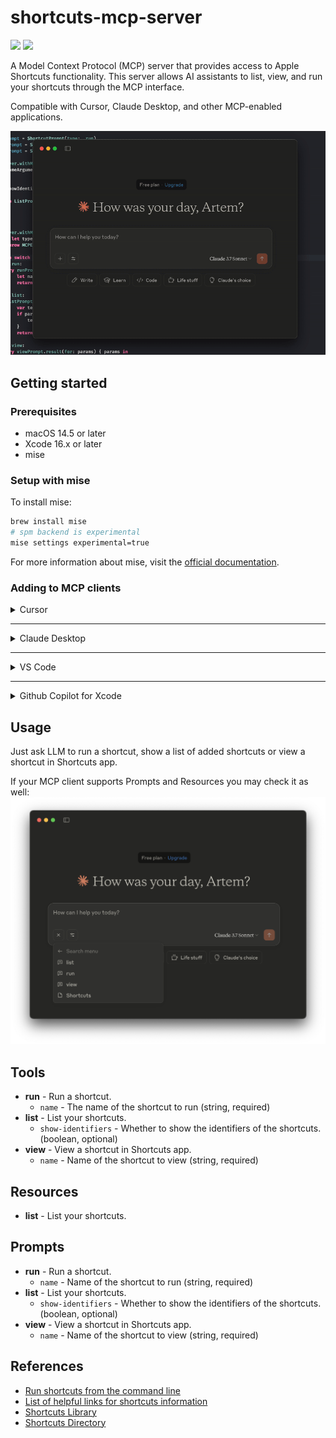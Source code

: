 # shortcuts-mcp-server

[![](https://img.shields.io/endpoint?url=https%3A%2F%2Fswiftpackageindex.com%2Fapi%2Fpackages%2Fartemnovichkov%2Fshortcuts-mcp-server%2Fbadge%3Ftype%3Dswift-versions)](https://swiftpackageindex.com/artemnovichkov/shortcuts-mcp-server)
[![](https://img.shields.io/endpoint?url=https%3A%2F%2Fswiftpackageindex.com%2Fapi%2Fpackages%2Fartemnovichkov%2Fshortcuts-mcp-server%2Fbadge%3Ftype%3Dplatforms)](https://swiftpackageindex.com/artemnovichkov/shortcuts-mcp-server)

A Model Context Protocol (MCP) server that provides access to Apple Shortcuts functionality. This server allows AI assistants to list, view, and run your shortcuts through the MCP interface.

Compatible with Cursor, Claude Desktop, and other MCP-enabled applications.

![Shortcuts MCP Server Preview](.github/preview.gif)

## Getting started

### Prerequisites

- macOS 14.5 or later
- Xcode 16.x or later
- mise

### Setup with mise

To install mise:
```bash
brew install mise
# spm backend is experimental
mise settings experimental=true
```

For more information about mise, visit the [official documentation](https://mise.jdx.dev/).

### Adding to MCP clients

<details>
<summary>Cursor</summary>

For project cofiguration, update `.cursor/mcp.json` file in your project directory. To use across all projects, create a `~/.cursor/mcp.json` file in your home directory.

```json
{
  "servers": {
    "shortcuts-mcp-server": {
      "command": "mise",
      "args": [
        "x",
        "spm:artemnovichkov/shortcuts-mcp-server@latest",
        "--",
        "shortcuts-mcp-server"
      ]
    }
  }
}
```

Don't forget to replace the path to the executable.

[Read more](https://docs.cursor.com/context/model-context-protocol)

</details>

---

<details>
<summary>Claude Desktop</summary>

1. Open Settings -> Developer -> Edit Config
2. Open the config file at `~/Library/Application Support/Claude/claude_desktop_config.json` and update to:

```json
{
  "mcpServers": {
    "shortcuts-mcp-server": {
      "command": "mise",
      "args": [
        "x",
        "spm:artemnovichkov/shortcuts-mcp-server@latest",
        "--",
        "shortcuts-mcp-server"
      ]
    }
  }
}
```

Don't forget to replace the path to the executable.

3. Restart Claude Desktop.

[Read more](https://modelcontextprotocol.io/quickstart/user)

</details>

---

<details>
<summary>VS Code</summary>

[![Install in VS Code](https://img.shields.io/badge/VS_Code-Install_Server-0098FF?style=flat-square&logo=visualstudiocode&logoColor=white)](https://insiders.vscode.dev/redirect/mcp/install?name=shortcuts-mcp-server&config=%7B%22command%22%3A%22mise%22%2C%22args%22%3A%5B%22x%22%2C%22spm%3Aartemnovichkov%2Fshortcuts-mcp-server%40latest%22%2C%22--%22%2C%22shortcuts-mcp-server%22%5D%7D)

For manual installation, add the following JSON block to your User Settings (JSON) file in VS Code. You can do this by pressing `Ctrl + Shift + P` and typing `Preferences: Open User Settings (JSON)`.

```json
{
  "servers": {
    "shortcuts-mcp-server": {
      "command": "mise",
      "args": [
        "x",
        "spm:artemnovichkov/shortcuts-mcp-server@latest",
        "--",
        "shortcuts-mcp-server"
      ]
    }
  }
}
```

Don't forget to replace the path to the executable.

[Read more](https://code.visualstudio.com/docs/copilot/chat/mcp-servers)

</details>

---

<details>
<summary>Github Copilot for Xcode</summary>
  
Open Settings -> MCP -> Edit Config and update to:

```json
{
  "servers": {
    "shortcuts-mcp-server": {
      "command": "mise",
      "args": [
        "x",
        "spm:artemnovichkov/shortcuts-mcp-server@latest",
        "--",
        "shortcuts-mcp-server"
      ]
    }
  }
}
```

Don't forget to replace the path to the executable.

</details>

## Usage

Just ask LLM to run a shortcut, show a list of added shortcuts or view a shortcut in Shortcuts app. 

If your MCP client supports Prompts and Resources you may check it as well:
![Prompts and resources](.github/prompts-and-resources.png)

## Tools

- **run** - Run a shortcut.
    - `name` - The name of the shortcut to run (string, required)
- **list** - List your shortcuts.
    - `show-identifiers` - Whether to show the identifiers of the shortcuts. (boolean, optional)
- **view** - View a shortcut in Shortcuts app.
    - `name` - Name of the shortcut to view (string, required)
    
## Resources

- **list** - List your shortcuts.

## Prompts

- **run** - Run a shortcut.
    - `name` - Name of the shortcut to run (string, required)
- **list** - List your shortcuts.
    - `show-identifiers` - Whether to show the identifiers of the shortcuts. (boolean, optional)
- **view** - View a shortcut in Shortcuts app.
    - `name` - Name of the shortcut to view (string, required)

## References

- [Run shortcuts from the command line](https://support.apple.com/en-kz/guide/shortcuts-mac/apd455c82f02/mac)
- [List of helpful links for shortcuts information](https://www.reddit.com/r/shortcuts/comments/gzjgbr/list_of_helpful_links_for_shortcuts_information/)
- [Shortcuts Library](https://matthewcassinelli.com/sirishortcuts/library/)
- [Shortcuts Directory](https://shortcuts.directory)
